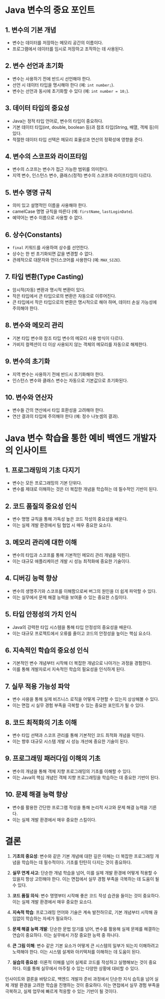# Java 변수의 중요 포인트

## 1. 변수의 기본 개념

- 변수는 데이터를 저장하는 메모리 공간의 이름이다.
- 프로그램에서 데이터를 임시로 저장하고 조작하는 데 사용된다.

## 2. 변수 선언과 초기화

- 변수는 사용하기 전에 반드시 선언해야 한다.
- 선언 시 데이터 타입을 명시해야 한다 (예: `int number;`).
- 변수는 선언과 동시에 초기화할 수 있다 (예: `int number = 10;`).

## 3. 데이터 타입의 중요성

- Java는 정적 타입 언어로, 변수의 타입이 중요하다.
- 기본 데이터 타입(int, double, boolean 등)과 참조 타입(String, 배열, 객체 등)이 있다.
- 적절한 데이터 타입 선택은 메모리 효율성과 연산의 정확성에 영향을 준다.

## 4. 변수의 스코프와 라이프타임

- 변수의 스코프는 변수가 접근 가능한 범위를 의미한다.
- 지역 변수, 인스턴스 변수, 클래스(정적) 변수의 스코프와 라이프타임이 다르다.

## 5. 변수 명명 규칙

- 의미 있고 설명적인 이름을 사용해야 한다.
- camelCase 명명 규칙을 따른다 (예: `firstName`, `lastLoginDate`).
- 예약어는 변수 이름으로 사용할 수 없다.

## 6. 상수(Constants)

- `final` 키워드를 사용하여 상수를 선언한다.
- 상수는 한 번 초기화되면 값을 변경할 수 없다.
- 관례적으로 대문자와 언더스코어를 사용한다 (예: `MAX_SIZE`).

## 7. 타입 변환(Type Casting)

- 암시적(자동) 변환과 명시적 변환이 있다.
- 작은 타입에서 큰 타입으로의 변환은 자동으로 이루어진다.
- 큰 타입에서 작은 타입으로의 변환은 명시적으로 해야 하며, 데이터 손실 가능성에 주의해야 한다.

## 8. 변수와 메모리 관리

- 기본 타입 변수와 참조 타입 변수의 메모리 사용 방식이 다르다.
- 가비지 컬렉션이 더 이상 사용되지 않는 객체의 메모리를 자동으로 해제한다.

## 9. 변수의 초기화

- 지역 변수는 사용하기 전에 반드시 초기화해야 한다.
- 인스턴스 변수와 클래스 변수는 자동으로 기본값으로 초기화된다.

## 10. 변수와 연산자

- 변수들 간의 연산에서 타입 호환성을 고려해야 한다.
- 연산 결과의 타입에 주의해야 한다 (예: 정수 나눗셈의 결과).

# Java 변수 학습을 통한 예비 백엔드 개발자의 인사이트

## 1. 프로그래밍의 기초 다지기

- 변수는 모든 프로그래밍의 기본 단위다.
- 변수를 제대로 이해하는 것은 더 복잡한 개념을 학습하는 데 필수적인 기반이 된다.

## 2. 코드 품질의 중요성 인식

- 변수 명명 규칙을 통해 가독성 높은 코드 작성의 중요성을 배운다.
- 이는 실제 개발 환경에서 팀 협업 시 매우 중요한 요소다.

## 3. 메모리 관리에 대한 이해

- 변수의 타입과 스코프를 통해 기본적인 메모리 관리 개념을 익힌다.
- 이는 대규모 애플리케이션 개발 시 성능 최적화에 중요한 기술이다.

## 4. 디버깅 능력 향상

- 변수의 생명주기와 스코프를 이해함으로써 버그의 원인을 더 쉽게 파악할 수 있다.
- 이는 실무에서 문제 해결 능력을 보여줄 수 있는 중요한 스킬이다.

## 5. 타입 안정성의 가치 인식

- Java의 강력한 타입 시스템을 통해 타입 안정성의 중요성을 배운다.
- 이는 대규모 프로젝트에서 오류를 줄이고 코드의 안정성을 높이는 핵심 요소다.

## 6. 지속적인 학습의 중요성 인식

- 기본적인 변수 개념부터 시작해 더 복잡한 개념으로 나아가는 과정을 경험한다.
- 이를 통해 개발자로서 지속적인 학습의 필요성을 인식하게 된다.

## 7. 실무 적용 가능성 파악

- 변수 사용을 통해 실제 비즈니스 로직을 어떻게 구현할 수 있는지 상상해볼 수 있다.
- 이는 면접 시 실무 경험 부족을 극복할 수 있는 중요한 포인트가 될 수 있다.

## 8. 코드 최적화의 기초 이해

- 변수 타입 선택과 스코프 관리를 통해 기본적인 코드 최적화 개념을 익힌다.
- 이는 향후 대규모 시스템 개발 시 성능 개선에 중요한 기술이 된다.

## 9. 프로그래밍 패러다임 이해의 기초

- 변수의 개념을 통해 객체 지향 프로그래밍의 기초를 이해할 수 있다.
- 이는 Java의 핵심 개념인 객체 지향 프로그래밍을 학습하는 데 중요한 기반이 된다.

## 10. 문제 해결 능력 향상

- 변수를 활용한 간단한 프로그램 작성을 통해 논리적 사고와 문제 해결 능력을 기른다.
- 이는 실제 개발 환경에서 매우 중요한 스킬이다.

# 결론

1. **기초의 중요성**: 변수와 같은 기본 개념에 대한 깊은 이해는 더 복잡한 프로그래밍 개념을 학습하는 데 필수적이다. 기초를 탄탄히 다지는 것이 중요하다.

2. **실무 연계 사고**: 단순한 개념 학습을 넘어, 이를 실제 개발 환경에 어떻게 적용할 수 있을지 항상 고민해야 한다. 이는 면접에서 실무 경험 부족을 극복하는 데 도움이 될 수 있다.

3. **코드 품질 의식**: 변수 명명부터 시작해 좋은 코드 작성 습관을 들이는 것이 중요하다. 이는 실제 개발 환경에서 매우 중요한 요소다.

4. **지속적 학습**: 프로그래밍 언어와 기술은 계속 발전하므로, 기본 개념부터 시작해 끊임없이 학습하는 자세가 필요하다.

5. **문제 해결 능력 개발**: 단순한 문법 암기를 넘어, 변수를 활용해 실제 문제를 해결하는 연습이 중요하다. 이는 실무에서 가장 중요한 능력 중 하나다.

6. **큰 그림 이해**: 변수 같은 기본 요소가 어떻게 큰 시스템의 일부가 되는지 이해하려고 노력해야 한다. 이는 시스템 설계와 아키텍처를 이해하는 데 도움이 된다.

7. **실습의 중요성**: 이론적 이해를 넘어 실제로 코드를 작성하고 실행해보는 것이 중요하다. 이를 통해 실무에서 마주칠 수 있는 다양한 상황에 대비할 수 있다.

인사이트와 결론을 바탕으로, 백엔드 개발자 준비 과정에서 단순한 지식 습득을 넘어 실제 개발 환경을 고려한 학습을 진행하는 것이 중요하다. 이는 면접에서 실무 경험 부족을 극복하고, 실제 업무에 빠르게 적응할 수 있는 기반이 될 것이다.
